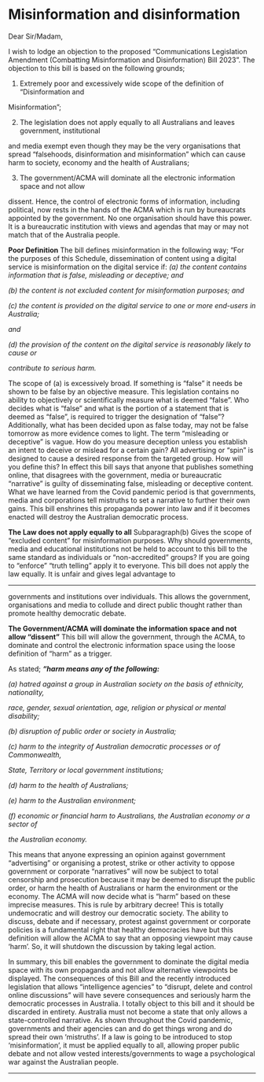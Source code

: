 # Misinformation and disinformation
Dear Sir/Madam,

I wish to lodge an objection to the proposed “Communications Legislation Amendment (Combatting
Misinformation and Disinformation) Bill 2023”. The objection to this bill is based on the following
grounds;

1. Extremely poor and excessively wide scope of the definition of “Disinformation and

Misinformation”;

2. The legislation does not apply equally to all Australians and leaves government, institutional

and media exempt even though they may be the very organisations that spread “falsehoods,
disinformation and misinformation” which can cause harm to society, economy and the
health of Australians;

3. The government/ACMA will dominate all the electronic information space and not allow

dissent. Hence, the control of electronic forms of information, including political, now rests
in the hands of the ACMA which is run by bureaucrats appointed by the government. No one
organisation should have this power. It is a bureaucratic institution with views and agendas
that may or may not match that of the Australia people.

**Poor Definition**
The bill defines misinformation in the following way;
“For the purposes of this Schedule, dissemination of content using a digital service is misinformation
on the digital service if:
_(a) the content contains information that is false, misleading or deceptive; and_

_(b) the content is not excluded content for misinformation purposes; and_

_(c) the content is provided on the digital service to one or more end-users in Australia;_

_and_

_(d) the provision of the content on the digital service is reasonably likely to cause or_

_contribute to serious harm._

The scope of (a) is excessively broad. If something is “false” it needs be shown to be false by an
objective measure. This legislation contains no ability to objectively or scientifically measure what is
deemed “false”. Who decides what is “false” and what is the portion of a statement that is deemed
as “false”, is required to trigger the designation of “false”? Additionally, what has been decided upon
as false today, may not be false tomorrow as more evidence comes to light. The term “misleading or
deceptive” is vague. How do you measure deception unless you establish an intent to deceive or
mislead for a certain gain? All advertising or “spin” is designed to cause a desired response from the
targeted group. How will you define this? In effect this bill says that anyone that publishes something
online, that disagrees with the government, media or bureaucratic “narrative” is guilty of
disseminating false, misleading or deceptive content. What we have learned from the Covid
pandemic period is that governments, media and corporations tell mistruths to set a narrative to
further their own gains. This bill enshrines this propaganda power into law and if it becomes enacted
will destroy the Australian democratic process.

**The Law does not apply equally to all**
Subparagraph(b) Gives the scope of “excluded content” for misinformation purposes. Why should
governments, media and educational institutions not be held to account to this bill to the same
standard as individuals or “non-accredited” groups? If you are going to “enforce” “truth telling” apply
it to everyone. This bill does not apply the law equally. It is unfair and gives legal advantage to


-----

governments and institutions over individuals. This allows the government, organisations and media
to collude and direct public thought rather than promote healthy democratic debate.

**The Government/ACMA will dominate the information space and not allow “dissent”**
This bill will allow the government, through the ACMA, to dominate and control the electronic
information space using the loose definition of “harm” as a trigger.

As stated; **_“harm means any of the following:_**

_(a) hatred against a group in Australian society on the basis of ethnicity, nationality,_

_race, gender, sexual orientation, age, religion or physical or mental disability;_

_(b) disruption of public order or society in Australia;_

_(c) harm to the integrity of Australian democratic processes or of Commonwealth,_

_State, Territory or local government institutions;_

_(d) harm to the health of Australians;_

_(e) harm to the Australian environment;_

_(f) economic or financial harm to Australians, the Australian economy or a sector of_

_the Australian economy._

This means that anyone expressing an opinion against government “advertising” or organising a
protest, strike or other activity to oppose government or corporate “narratives” will now be subject
to total censorship and prosecution because it may be deemed to disrupt the public order, or harm
the health of Australians or harm the environment or the economy. The ACMA will now decide what
is “harm” based on these imprecise measures. This is rule by arbitrary decree! This is totally
undemocratic and will destroy our democratic society. The ability to discuss, debate and if necessary,
protest against government or corporate policies is a fundamental right that healthy democracies
have but this definition will allow the ACMA to say that an opposing viewpoint may cause ‘harm’. So,
it will shutdown the discussion by taking legal action.

In summary, this bill enables the government to dominate the digital media space with its own
propaganda and not allow alternative viewpoints be displayed. The consequences of this Bill and the
recently introduced legislation that allows “intelligence agencies” to “disrupt, delete and control
online discussions” will have severe consequences and seriously harm the democratic processes in
Australia. I totally object to this bill and it should be discarded in entirety. Australia must not become
a state that only allows a state-controlled narrative. As shown throughout the Covid pandemic,
governments and their agencies can and do get things wrong and do spread their own ‘mistruths’. If
a law is going to be introduced to stop ‘misinformation’, it must be applied equally to all, allowing
proper public debate and not allow vested interests/governments to wage a psychological war
against the Australian people.


-----

